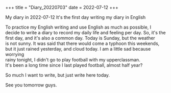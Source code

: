 +++
title = "Diary_20220703"
date = 2022-07-12
+++

My diary in 2022-07-12
It's the first day writing my diary in English

<!-- more -->

To practice my English writing and use English as much as possible, 
I decide to write a diary to record my daily life and feeling per day.
So, it's the first day, and it's also a common day. Today is Sunday, but the weather  
is not sunny. It was said that there would come a typhoon this weekends,  
but it just rained yesterday, and cloud today. I am a little sad because worrying  
rainy tonight, I didn't go to play football with my upperclassman.  
It's been a long time since I last played football, almost half year?


So much I want to write, but just write here today.

See you tomorrow guys.

